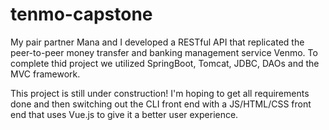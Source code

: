 # tenmo-capstone

My pair partner Mana and I developed a RESTful API that replicated the peer-to-peer money transfer and banking management service Venmo.
To complete thid project we utilized SpringBoot, Tomcat, JDBC, DAOs and the MVC framework. 

This project is still under construction! I'm hoping to get all requirements done and then switching out the CLI front end
with a JS/HTML/CSS front end that uses Vue.js to give it a better user experience. 
